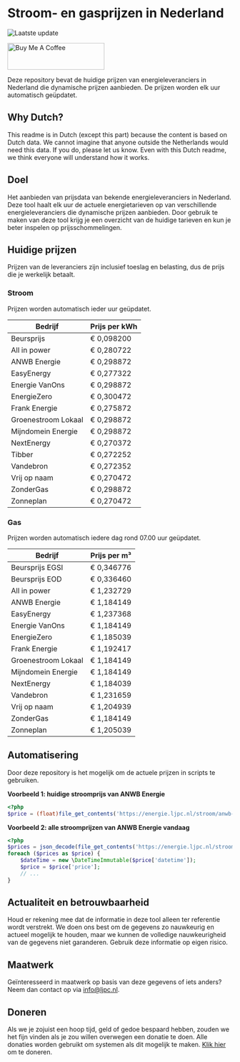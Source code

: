 # Stroom- en gasprijzen in Nederland

![Laatste update](https://img.shields.io/badge/laatste%20update-2024--09--22%2007%3A00%20CET-brightgreen)

<a href="https://www.buymeacoffee.com/Lars-" target="_blank"><img src="https://cdn.buymeacoffee.com/buttons/v2/default-orange.png" alt="Buy Me A Coffee" height="60" style="height: 60px !important;width: 217px !important;" ></a>

Deze repository bevat de huidige prijzen van energieleveranciers in Nederland die dynamische prijzen aanbieden. De prijzen worden elk uur automatisch geüpdatet.

## Why Dutch?

This readme is in Dutch (except this part) because the content is based on Dutch data. We cannot imagine that anyone outside the Netherlands would need this data. If you do, please let us know. Even with this Dutch readme, we think
everyone will understand how it works.

## Doel

Het aanbieden van prijsdata van bekende energieleveranciers in Nederland. Deze tool haalt elk uur de actuele energietarieven op van verschillende energieleveranciers die dynamische prijzen aanbieden. Door gebruik te maken van deze tool
krijg je een overzicht van de huidige tarieven en kun je beter inspelen op prijsschommelingen.

## Huidige prijzen

Prijzen van de leveranciers zijn inclusief toeslag en belasting, dus de prijs die je werkelijk betaalt.

### Stroom

Prijzen worden automatisch ieder uur geüpdatet.

 Bedrijf | Prijs per kWh 
---------|---------------
Beursprijs | € 0,098200
All in power | € 0,280722
ANWB Energie | € 0,298872
EasyEnergy | € 0,277322
Energie VanOns | € 0,298872
EnergieZero | € 0,300472
Frank Energie | € 0,275872
Groenestroom Lokaal | € 0,298872
Mijndomein Energie | € 0,298872
NextEnergy | € 0,270372
Tibber | € 0,272252
Vandebron | € 0,272352
Vrij op naam | € 0,270472
ZonderGas | € 0,298872
Zonneplan | € 0,270472


### Gas

Prijzen worden automatisch iedere dag rond 07.00 uur geüpdatet.

 Bedrijf | Prijs per m³ 
---------|--------------
Beursprijs EGSI | € 0,346776
Beursprijs EOD | € 0,336460
All in power | € 1,232729
ANWB Energie | € 1,184149
EasyEnergy | € 1,237368
Energie VanOns | € 1,184149
EnergieZero | € 1,185039
Frank Energie | € 1,192417
Groenestroom Lokaal | € 1,184149
Mijndomein Energie | € 1,184149
NextEnergy | € 1,184039
Vandebron | € 1,231659
Vrij op naam | € 1,204939
ZonderGas | € 1,184149
Zonneplan | € 1,205039


## Automatisering

Door deze repository is het mogelijk om de actuele prijzen in scripts te gebruiken.

**Voorbeeld 1: huidige stroomprijs van ANWB Energie**

```php
<?php
$price = (float)file_get_contents('https://energie.ljpc.nl/stroom/anwb-energie-nu.txt');

```

**Voorbeeld 2: alle stroomprijzen van ANWB Energie vandaag**

```php
<?php
$prices = json_decode(file_get_contents('https://energie.ljpc.nl/stroom/all-in-power-vandaag.json'),true);
foreach ($prices as $price) {
    $dateTime = new \DateTimeImmutable($price['datetime']);
    $price = $price['price'];
    // ...
}
```

## Actualiteit en betrouwbaarheid

Houd er rekening mee dat de informatie in deze tool alleen ter referentie wordt verstrekt. We doen ons best om de gegevens zo nauwkeurig en actueel mogelijk te houden, maar we kunnen de volledige nauwkeurigheid van de gegevens niet
garanderen. Gebruik deze informatie op eigen risico.

## Maatwerk

Geïnteresseerd in maatwerk op basis van deze gegevens of iets anders? Neem dan contact op
via [info@ljpc.nl](mailto:info@ljpc.nl?subject=Energie%20prijzen).

## Doneren

Als we je zojuist een hoop tijd, geld of gedoe bespaard hebben, zouden we het fijn vinden als je zou willen overwegen een
donatie te doen. Alle donaties worden gebruikt om systemen als dit mogelijk te
maken. [Klik hier](https://www.buymeacoffee.com/Lars-) om te doneren.
